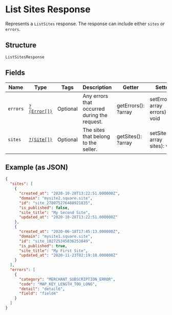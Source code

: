 
# List Sites Response

Represents a `ListSites` response. The response can include either `sites` or `errors`.

## Structure

`ListSitesResponse`

## Fields

| Name | Type | Tags | Description | Getter | Setter |
|  --- | --- | --- | --- | --- | --- |
| `errors` | [`?(Error[])`](../../doc/models/error.md) | Optional | Any errors that occurred during the request. | getErrors(): ?array | setErrors(?array errors): void |
| `sites` | [`?(Site[])`](../../doc/models/site.md) | Optional | The sites that belong to the seller. | getSites(): ?array | setSites(?array sites): void |

## Example (as JSON)

```json
{
  "sites": [
    {
      "created_at": "2020-10-28T13:22:51.000000Z",
      "domain": "mysite2.square.site",
      "id": "site_278075276488921835",
      "is_published": false,
      "site_title": "My Second Site",
      "updated_at": "2020-10-28T13:22:51.000000Z"
    },
    {
      "created_at": "2020-06-18T17:45:13.000000Z",
      "domain": "mysite1.square.site",
      "id": "site_102725345836253849",
      "is_published": true,
      "site_title": "My First Site",
      "updated_at": "2020-11-23T02:19:10.000000Z"
    }
  ],
  "errors": [
    {
      "category": "MERCHANT_SUBSCRIPTION_ERROR",
      "code": "MAP_KEY_LENGTH_TOO_LONG",
      "detail": "detail6",
      "field": "field4"
    }
  ]
}
```

